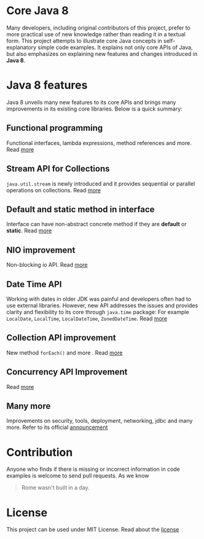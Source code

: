 # Core Java 8
Many developers, including original contributors of this project, prefer to more practical use of new knowledge rather than reading it in a textual form. This project attempts to illustrate core Java concepts in self-explanatory simple code examples. It explains not only core APIs of Java, but also emphasizes on explaining new features and changes introduced in <b>Java 8</b>. 

# Java 8 features
Java 8 unveils many new features to its core APIs and brings many improvements in its existing core libraries. Below is a quick summary:

## Functional programming
Functional interfaces, lambda expressions, method references and more. Read [more](https://github.com/tugul/CoreJava/tree/master/lambdas)

## Stream API for Collections
``java.util.stream`` is newly introduced and it provides sequential or parallel operations on collections. Read [more](https://github.com/tugul/CoreJava/tree/master/streams)

## Default and static method in interface
Interface can have non-abstract concrete method if they are **default** or **static**. Read [more](https://github.com/tugul/CoreJava/tree/master/interfaces)

## NIO improvement
Non-blocking io API. Read [more](https://github.com/tugul/CoreJava/tree/master/nio2)

## Date Time API
Working with dates in older JDK was painful and developers often had to use external libraries. However, new API addresses the issues and provides clarity and flexibility to its core through ``java.time`` package: For example ``LocalDate``, ``LocalTime``, ``LocalDateTime``, ``ZonedDateTime``. Read [more](https://github.com/tugul/CoreJava/tree/master/datetimes)

## Collection API improvement
New method ``forEach()`` and more . Read [more](https://github.com/tugul/CoreJava/tree/master/collections)

## Concurrency API Improvement
Read [more](https://github.com/tugul/CoreJava/tree/master/concurrency)

## Many more
Improvements on security, tools, deployment, networking, jdbc and many more. Refer to its official [announcement](http://www.oracle.com/technetwork/java/javase/8-whats-new-2157071.html)

# Contribution
Anyone who finds if there is missing or incorrect information in code examples is welcome to send pull requests. As we know
> Rome wasn't built in a day. 

# License
This project can be used under MIT License. Read about the <a href="License.md">license</a>
